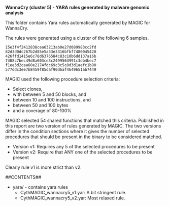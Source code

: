 **WannaCry (cluster 5) - YARA rules generated by malware genomic analysis**

This folder contains Yara rules automatically generated by MAGIC for WannaCry. 

The rules were generated using a cluster of the following 6 samples.

    15e3f4f2412838cea63213ab0e27d089983cc2fd
    82d3d0dc267b2d85e5a33e3316bfbf7480045420
    426ffd1415e6c78d6376584c83c10b6dd137a16b
    7408c7bec49d8a603ce3c2499564991c3db4bec7
    f1ee3d2caa60e2174fdc69c3c5c8d3d1aefc1b80
    577ddc3ee7b8459f85daf90d6af4649651ab7449

MAGIC used the following procedure selection criteria:

   - Select clones,
   - with between 5 and 50 blocks, and
   - between 10 and 100 instructions, and
   - between 50 and 100 bytes
   - and a coverage of 80-100%

MAGIC selected 54 shared functions that matched this criteria. Published in this report are two version of rules generated by MAGIC. The two versions differ in the condition sections where it gives the number of selected procedures that should be present in the binary to be considered matched.

   - Version v1: Requires any 5 of the selected procedures to be present
   - Version v2: Require that ANY one of the selected procedures to be present

Clearly rule v1 is more strict than v2.

##CONTENTS##

* yara/ - contains yara rules
   - CythMAGIC_wannacry5_v1.yar: A bit stringent rule. 
   - CythMAGIC_wannacry5_v2.yar: Most relaxed rule.
   


